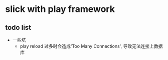 # slick with play framework

## todo list
- 一些坑
  - play reload 过多时会造成'Too Many Connections', 导致无法连接上数据库
